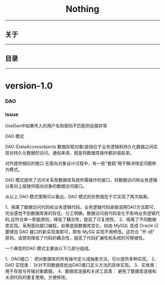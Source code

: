 # <center>Nothing </center>
---
## 关于
---
## 目录
---

# version-1.0
### DAO


### issue
UseDao中如果传入的用户名和密码不匹配则会报异常



DAO 模式

DAO (DataAccessobjects 数据存取对象)是指位于业务逻辑和持久化数据之间实现对持久化数据的访问。通俗来讲，就是将数据库操作都封装起来。

对外提供相应的接口
在面向对象设计过程中，有一些"套路”用于解决特定问题称为模式。

DAO 模式提供了访问关系型数据库系统所需操作的接口，将数据访问和业务逻辑分离对上层提供面向对象的数据访问接口。

从以上 DAO 模式使用可以看出，DAO 模式的优势就在于它实现了两次隔离。

1、隔离了数据访问代码和业务逻辑代码。业务逻辑代码直接调用DAO方法即可，完全感觉不到数据库表的存在。分工明确，数据访问层代码变化不影响业务逻辑代码,这符合单一职能原则，降低了藕合性，提高了可复用性。
2、隔离了不同数据库实现。采用面向接口编程，如果底层数据库变化，如由 MySQL 变成 Oracle 只要增加 DAO 接口的新实现类即可，原有 MySQ 实现不用修改。这符合 "开-闭" 原则。该原则降低了代码的藕合性，提高了代码扩展性和系统的可移植性。

一个典型的DAO 模式主要由以下几部分组成。

1、DAO接口： 把对数据库的所有操作定义成抽象方法，可以提供多种实现。
2、DAO 实现类： 针对不同数据库给出DAO接口定义方法的具体实现。
3、实体类：用于存放与传输对象数据。
4、数据库连接和关闭工具类： 避免了数据库连接和关闭代码的重复使用，方便修改。 



